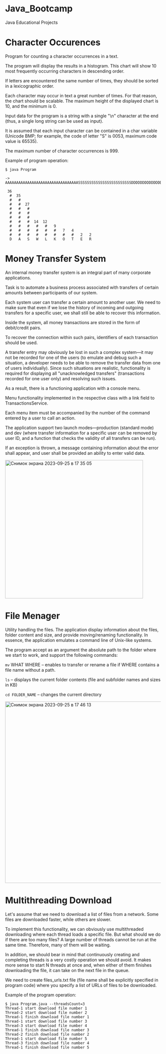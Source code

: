 # Java_Bootcamp
Java Educational Projects

# Character Occurences

Program for counting a character occurrences in a text. 

The program will display the results in a histogram. This chart will show 10 most frequently occurring characters in descending order. 

If letters are encountered the same number of times, they should be sorted in a lexicographic order.

Each character may occur in text a great number of times. For that reason, the chart should be scalable. The maximum height of the displayed chart is 10, and the minimum is 0. 

Input data for the program is a string with a single "\n" character at the end (thus, a single long string can be used as input).

It is assumed that each input character can be contained in a char variable (Unicode BMP; for example, the code of letter "S" is 0053, maximum code value is 65535).

The maximum number of character occurrences is 999.

Example of program operation:

```
$ java Program

-> AAAAAAAAAAAAAAAAAAAAAAAAAAAAAAAAASSSSSSSSSSSSSSSSSSSSSSSSDDDDDDDDDDDDDDDDDDDDDDDDDDDDDDDDDWEWWKFKKDKKDSKAKLSLDKSKALLLLLLLLLLRTRTETWTWWWWWWWWWWOOOOOOO42

 36
  #  35
  #   #
  #   #  27
  #   #   #
  #   #   #
  #   #   #
  #   #   #  14  12
  #   #   #   #   #   9
  #   #   #   #   #   #   7   4
  #   #   #   #   #   #   #   #   2   2
  D   A   S   W   L   K   O   T   E   R
```
# Money Transfer System

An internal money transfer system is an integral part of many corporate applications. 

Task is to automate a business process associated with transfers of certain amounts between participants of our system.

Each system user can transfer a certain amount to another user. We need to make sure that even if we lose the history of incoming and outgoing transfers for a specific user, we shall still be able to recover this information.

Inside the system, all money transactions are stored in the form of debit/credit pairs.

To recover the connection within such pairs, identifiers of each transaction should be used.

A transfer entry may obviously be lost in such a complex system—it may not be recorded for one of the users (to emulate and debug such a situation, a developer needs to be able to remove the transfer data from one of users individually). Since such situations are realistic, functionality is required for displaying all "unacknowledged transfers" (transactions recorded for one user only) and resolving such issues.

As a result, there is a functioning application with a console menu.

Menu functionality implemented in the respective class with a link field to TransactionsService.

Each menu item must be accompanied by the number of the command entered by a user to call an action.

The application support two launch modes—production (standard mode) and dev (where transfer information for a specific user can be removed by user ID, and a function that checks the validity of all transfers can be run). 

If an exception is thrown, a message containing information about the error shall appear, and user shall be provided an ability to enter valid data.

<img width="446" alt="Снимок экрана 2023-09-25 в 17 35 05" src="https://github.com/Sanf1r/Java_Bootcamp/assets/100280376/890391b6-20a1-4c34-a441-96f63aec28e9">

# File Menager

Utility handling the files. The application display information about the files, folder content and size, and provide moving/renaming functionality. In essence, the application emulates a command line of Unix-like systems.

The program accept as an argument the absolute path to the folder where we start to work, and support the following commands:

`mv` WHAT WHERE – enables to transfer or rename a file if WHERE contains a file name without a path.

`ls` – displays the current folder contents (file and subfolder names and sizes in KB)

`cd FOLDER_NAME` – changes the current directory

<img width="585" alt="Снимок экрана 2023-09-25 в 17 46 13" src="https://github.com/Sanf1r/Java_Bootcamp/assets/100280376/bedb917f-626b-43f7-8338-53567e8df2af">

# Multithreading Download

Let's assume that we need to download a list of files from a network. Some files are downloaded faster, while others are slower.

To implement this functionality, we can obviously use multithreaded downloading where each thread loads a specific file. But what should we do if there are too many files? A large number of threads cannot be run at the same time. Therefore, many of them will be waiting.

In addition, we should bear in mind that continuously creating and completing threads is a very costly operation we should avoid. It makes more sense to start N threads at once and, when either of them finishes downloading the file, it can take on the next file in the queue.

We need to create files_urls.txt file (file name shall be explicitly specified in program code) where you specify a list of URLs of files to be downloaded. 

Example of the program operation:
```
$ java Program.java --threadsCount=3
Thread-1 start download file number 1
Thread-2 start download file number 2
Thread-1 finish download file number 1
Thread-1 start download file number 3
Thread-3 start download file number 4
Thread-1 finish download file number 3
Thread-2 finish download file number 2
Thread-1 start download file number 5
Thread-3 finish download file number 4
Thread-1 finish download file number 5
```












